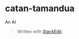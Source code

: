 
# catan-tamandua

An AI 

> Written with [StackEdit](https://stackedit.io/).
<!--stackedit_data:
eyJoaXN0b3J5IjpbLTE4MzM3MzQ2OTUsLTE5MTIzMDk0MzhdfQ
==
-->